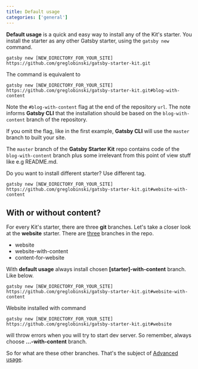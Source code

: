 ```yaml
---
title: Default usage
categories: ['general']
---
```


**Default usage** is a quick and easy way to install any of the Kit's starter. You install the starter as any other Gatsby starter, using the `gatsby new` command.

```
gatsby new [NEW_DIRECTORY_FOR_YOUR_SITE] https://github.com/greglobinski/gatsby-starter-kit.git
```

The command is equivalent to

```
gatsby new [NEW_DIRECTORY_FOR_YOUR_SITE] https://github.com/greglobinski/gatsby-starter-kit.git#blog-with-content
```

Note the `#blog-with-content` flag at the end of the repository `url`. The note informs **Gatsby CLI** that the installation should be based on the `blog-with-content` branch of the repository.

If you omit the flag, like in the first example, **Gatsby CLI** will use the `master` branch to built your site.

The `master` branch of the **Gatsby Starter Kit** repo contains code of the `blog-with-content` branch plus some irrelevant from this point of view stuff like e.g README.md.

Do you want to install different starter? Use different tag.

```
gatsby new [NEW_DIRECTORY_FOR_YOUR_SITE] https://github.com/greglobinski/gatsby-starter-kit.git#website-with-content
```

## With or without content?

For every Kit's starter, there are three **git** branches. Let's take a closer look at the **website** starter. There are [three](https://github.com/greglobinski/gatsby-starter-kit/branches/all?utf8=%E2%9C%93&query=website) branches in the repo.

- website
- website-with-content
- content-for-website

With **default usage** always install chosen **[starter]-with-content** branch. Like below.

```
gatsby new [NEW_DIRECTORY_FOR_YOUR_SITE] https://github.com/greglobinski/gatsby-starter-kit.git#website-with-content
```

Website installed with command

```
gatsby new [NEW_DIRECTORY_FOR_YOUR_SITE] https://github.com/greglobinski/gatsby-starter-kit.git#website
```

will throw errors when you will try to start dev server. So remember, always choose **...-with-content** branch.

So for what are these other branches. That's the subject of [Advanced usage](../advanced-usage).

